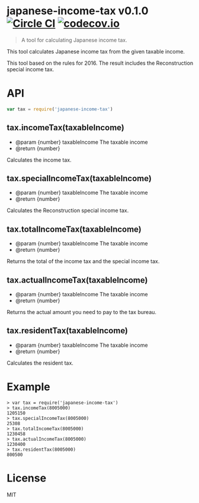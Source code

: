 # japanese-income-tax v0.1.0 [![Circle CI](https://circleci.com/gh/kt3k/japanese-income-tax.svg?style=svg)](https://circleci.com/gh/kt3k/japanese-income-tax) [![codecov.io](https://codecov.io/github/kt3k/japanese-income-tax/coverage.svg?branch=master)](https://codecov.io/github/kt3k/japanese-income-tax?branch=master)

> A tool for calculating Japanese income tax.

This tool calculates Japanese income tax from the given taxable income.

This tool based on the rules for 2016. The result includes the Reconstruction special income tax.

# API

```js
var tax = require('japanese-income-tax')
```

## tax.incomeTax(taxableIncome)

- @param {number} taxableIncome The taxable income
- @return {number}

Calculates the income tax.

## tax.specialIncomeTax(taxableIncome)

- @param {number} taxableIncome The taxable income
- @return {number}

Calculates the Reconstruction special income tax.

## tax.totalIncomeTax(taxableIncome)

- @param {number} taxableIncome The taxable income
- @return {number}

Returns the total of the income tax and the special income tax.

## tax.actualIncomeTax(taxableIncome)

- @param {number} taxableIncome The taxable income
- @return {number}

Returns the actual amount you need to pay to the tax bureau.

## tax.residentTax(taxableIncome)

- @param {number} taxableIncome The taxable income
- @return {number}

Calculates the resident tax.

# Example

```
> var tax = require('japanese-income-tax')
> tax.incomeTax(8005000)
1205150
> tax.specialIncomeTax(8005000)
25308
> tax.totalIncomeTax(8005000)
1230458
> tax.actualIncomeTax(8005000)
1230400
> tax.residentTax(8005000)
800500
```

# License

MIT
